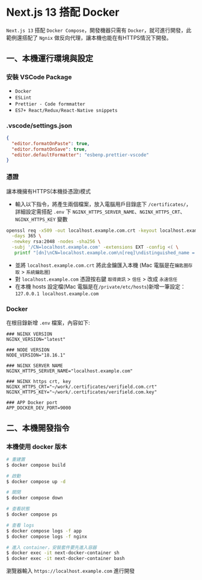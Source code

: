 # Next.js 13 搭配 Docker

`Next.js 13` 搭配 `Docker Compose`，開發機器只需有 `Docker`，就可進行開發，此範例還搭配了 `Ngnix` 做反向代理，讓本機也能在有HTTPS情況下開發。

## 一、本機運行環境與設定

### 安裝 VSCode Package

- `Docker`
- `ESLint`
- `Prettier - Code formmatter`
- `ES7+ React/Redux/React-Native snippets`

### .vscode/settings.json

```json
{
  "editor.formatOnPaste": true,
  "editor.formatOnSave": true,
  "editor.defaultFormatter": "esbenp.prettier-vscode"
}
```

### 憑證

讓本機擁有HTTPS(本機掛憑證)模式

- 輸入以下指令，將產生兩個檔案，放入電腦用戶目錄底下 `/certificates/`，詳細設定需搭配 `.env` 下 `NGINX_HTTPS_SERVER_NAME`、`NGINX_HTTPS_CRT`、`NGINX_HTTPS_KEY` 變數

```bash
openssl req -x509 -out localhost.example.com.crt -keyout localhost.example.com.key \
  -days 365 \
  -newkey rsa:2048 -nodes -sha256 \
  -subj '/CN=localhost.example.com' -extensions EXT -config <( \
   printf "[dn]\nCN=localhost.example.com\n[req]\ndistinguished_name = dn\n[EXT]\nsubjectAltName=DNS:localhost.example.com\nkeyUsage=digitalSignature\nextendedKeyUsage=serverAuth")
```

- 並將 `localhost.example.com.crt` 將此金鑰匯入本機 (Mac 電腦是在`鑰匙圈存取` > `系統鑰匙圈`)
- 對 `localhost.example.com` 憑證按右鍵 `取得資訊` > `信任` > 改成 `永遠信任`
- 在本機 hosts 設定檔(Mac 電腦是在`/private/etc/hosts`)新增一筆設定： `127.0.0.1 localhost.example.com`

### Docker

在根目錄新增 `.env` 檔案，內容如下:

```log
### NGINX VERSION
NGINX_VERSION="latest"

### NODE VERSION
NODE_VERSION="18.16.1"

### NGINX SERVER NAME
NGINX_HTTPS_SERVER_NAME="localhost.example.com"

### NGINX https crt, key
NGINX_HTTPS_CRT="~/work/.certificates/verifield.com.crt"
NGINX_HTTPS_KEY="~/work/.certificates/verifield.com.key"

### APP Docker port
APP_DOCKER_DEV_PORT=9000
```

## 二、本機開發指令

### 本機使用 docker 版本

```bash
# 重建置
$ docker compose build

# 啟動
$ docker compose up -d

# 關閉
$ docker compose down

# 查看狀態
$ docker compose ps

# 查看 logs
$ docker compose logs -f app
$ docker compose logs -f nginx

# 進入 container，安裝套件要先進入容器 
$ docker exec -it next-docker-container sh
$ docker exec -it next-docker-container bash
```

瀏覽器輸入 `https://localhost.example.com` 進行開發
